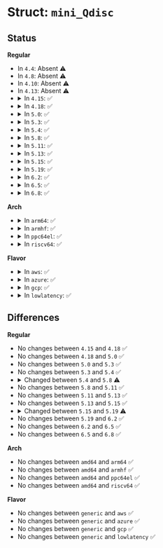 # Struct: <code>mini_Qdisc</code>

## Status
<b>Regular</b>
<ul>
<li>
In <code>4.4</code>: Absent ⚠️
</li>
<li>
In <code>4.8</code>: Absent ⚠️
</li>
<li>
In <code>4.10</code>: Absent ⚠️
</li>
<li>
In <code>4.13</code>: Absent ⚠️
</li>
<li>
<details>
<summary>In <code>4.15</code>: ✅</summary>

```c
struct mini_Qdisc {
    struct tcf_proto *filter_list;
    struct gnet_stats_basic_cpu *cpu_bstats;
    struct gnet_stats_queue *cpu_qstats;
    struct callback_head rcu;
};
```
</details>
</li>
<li>
<details>
<summary>In <code>4.18</code>: ✅</summary>

```c
struct mini_Qdisc {
    struct tcf_proto *filter_list;
    struct gnet_stats_basic_cpu *cpu_bstats;
    struct gnet_stats_queue *cpu_qstats;
    struct callback_head rcu;
};
```
</details>
</li>
<li>
<details>
<summary>In <code>5.0</code>: ✅</summary>

```c
struct mini_Qdisc {
    struct tcf_proto *filter_list;
    struct gnet_stats_basic_cpu *cpu_bstats;
    struct gnet_stats_queue *cpu_qstats;
    struct callback_head rcu;
};
```
</details>
</li>
<li>
<details>
<summary>In <code>5.3</code>: ✅</summary>

```c
struct mini_Qdisc {
    struct tcf_proto *filter_list;
    struct gnet_stats_basic_cpu *cpu_bstats;
    struct gnet_stats_queue *cpu_qstats;
    struct callback_head rcu;
};
```
</details>
</li>
<li>
<details>
<summary>In <code>5.4</code>: ✅</summary>

```c
struct mini_Qdisc {
    struct tcf_proto *filter_list;
    struct gnet_stats_basic_cpu *cpu_bstats;
    struct gnet_stats_queue *cpu_qstats;
    struct callback_head rcu;
};
```
</details>
</li>
<li>
<details>
<summary>In <code>5.8</code>: ✅</summary>

```c
struct mini_Qdisc {
    struct tcf_proto *filter_list;
    struct tcf_block *block;
    struct gnet_stats_basic_cpu *cpu_bstats;
    struct gnet_stats_queue *cpu_qstats;
    struct callback_head rcu;
};
```
</details>
</li>
<li>
<details>
<summary>In <code>5.11</code>: ✅</summary>

```c
struct mini_Qdisc {
    struct tcf_proto *filter_list;
    struct tcf_block *block;
    struct gnet_stats_basic_cpu *cpu_bstats;
    struct gnet_stats_queue *cpu_qstats;
    struct callback_head rcu;
};
```
</details>
</li>
<li>
<details>
<summary>In <code>5.13</code>: ✅</summary>

```c
struct mini_Qdisc {
    struct tcf_proto *filter_list;
    struct tcf_block *block;
    struct gnet_stats_basic_cpu *cpu_bstats;
    struct gnet_stats_queue *cpu_qstats;
    struct callback_head rcu;
};
```
</details>
</li>
<li>
<details>
<summary>In <code>5.15</code>: ✅</summary>

```c
struct mini_Qdisc {
    struct tcf_proto *filter_list;
    struct tcf_block *block;
    struct gnet_stats_basic_cpu *cpu_bstats;
    struct gnet_stats_queue *cpu_qstats;
    struct callback_head rcu;
};
```
</details>
</li>
<li>
<details>
<summary>In <code>5.19</code>: ✅</summary>

```c
struct mini_Qdisc {
    struct tcf_proto *filter_list;
    struct tcf_block *block;
    struct gnet_stats_basic_sync *cpu_bstats;
    struct gnet_stats_queue *cpu_qstats;
    long unsigned int rcu_state;
};
```
</details>
</li>
<li>
<details>
<summary>In <code>6.2</code>: ✅</summary>

```c
struct mini_Qdisc {
    struct tcf_proto *filter_list;
    struct tcf_block *block;
    struct gnet_stats_basic_sync *cpu_bstats;
    struct gnet_stats_queue *cpu_qstats;
    long unsigned int rcu_state;
};
```
</details>
</li>
<li>
<details>
<summary>In <code>6.5</code>: ✅</summary>

```c
struct mini_Qdisc {
    struct tcf_proto *filter_list;
    struct tcf_block *block;
    struct gnet_stats_basic_sync *cpu_bstats;
    struct gnet_stats_queue *cpu_qstats;
    long unsigned int rcu_state;
};
```
</details>
</li>
<li>
<details>
<summary>In <code>6.8</code>: ✅</summary>

```c
struct mini_Qdisc {
    struct tcf_proto *filter_list;
    struct tcf_block *block;
    struct gnet_stats_basic_sync *cpu_bstats;
    struct gnet_stats_queue *cpu_qstats;
    long unsigned int rcu_state;
};
```
</details>
</li>
</ul>
<b>Arch</b>
<ul>
<li>
<details>
<summary>In <code>arm64</code>: ✅</summary>

```c
struct mini_Qdisc {
    struct tcf_proto *filter_list;
    struct gnet_stats_basic_cpu *cpu_bstats;
    struct gnet_stats_queue *cpu_qstats;
    struct callback_head rcu;
};
```
</details>
</li>
<li>
<details>
<summary>In <code>armhf</code>: ✅</summary>

```c
struct mini_Qdisc {
    struct tcf_proto *filter_list;
    struct gnet_stats_basic_cpu *cpu_bstats;
    struct gnet_stats_queue *cpu_qstats;
    struct callback_head rcu;
};
```
</details>
</li>
<li>
<details>
<summary>In <code>ppc64el</code>: ✅</summary>

```c
struct mini_Qdisc {
    struct tcf_proto *filter_list;
    struct gnet_stats_basic_cpu *cpu_bstats;
    struct gnet_stats_queue *cpu_qstats;
    struct callback_head rcu;
};
```
</details>
</li>
<li>
<details>
<summary>In <code>riscv64</code>: ✅</summary>

```c
struct mini_Qdisc {
    struct tcf_proto *filter_list;
    struct gnet_stats_basic_cpu *cpu_bstats;
    struct gnet_stats_queue *cpu_qstats;
    struct callback_head rcu;
};
```
</details>
</li>
</ul>
<b>Flavor</b>
<ul>
<li>
<details>
<summary>In <code>aws</code>: ✅</summary>

```c
struct mini_Qdisc {
    struct tcf_proto *filter_list;
    struct gnet_stats_basic_cpu *cpu_bstats;
    struct gnet_stats_queue *cpu_qstats;
    struct callback_head rcu;
};
```
</details>
</li>
<li>
<details>
<summary>In <code>azure</code>: ✅</summary>

```c
struct mini_Qdisc {
    struct tcf_proto *filter_list;
    struct gnet_stats_basic_cpu *cpu_bstats;
    struct gnet_stats_queue *cpu_qstats;
    struct callback_head rcu;
};
```
</details>
</li>
<li>
<details>
<summary>In <code>gcp</code>: ✅</summary>

```c
struct mini_Qdisc {
    struct tcf_proto *filter_list;
    struct gnet_stats_basic_cpu *cpu_bstats;
    struct gnet_stats_queue *cpu_qstats;
    struct callback_head rcu;
};
```
</details>
</li>
<li>
<details>
<summary>In <code>lowlatency</code>: ✅</summary>

```c
struct mini_Qdisc {
    struct tcf_proto *filter_list;
    struct gnet_stats_basic_cpu *cpu_bstats;
    struct gnet_stats_queue *cpu_qstats;
    struct callback_head rcu;
};
```
</details>
</li>
</ul>

## Differences
<b>Regular</b>
<ul>
<li>
No changes between <code>4.15</code> and <code>4.18</code> ✅
</li>
<li>
No changes between <code>4.18</code> and <code>5.0</code> ✅
</li>
<li>
No changes between <code>5.0</code> and <code>5.3</code> ✅
</li>
<li>
No changes between <code>5.3</code> and <code>5.4</code> ✅
</li>
<li>
<details>
<summary>Changed between <code>5.4</code> and <code>5.8</code> ⚠️</summary>
<ul>
<li>
<b>Field added. </b>
<code>struct tcf_block *block</code>
</li>
</ul>
</details>
</li>
<li>
No changes between <code>5.8</code> and <code>5.11</code> ✅
</li>
<li>
No changes between <code>5.11</code> and <code>5.13</code> ✅
</li>
<li>
No changes between <code>5.13</code> and <code>5.15</code> ✅
</li>
<li>
<details>
<summary>Changed between <code>5.15</code> and <code>5.19</code> ⚠️</summary>
<ul>
<li>
<b>Field added. </b>
<code>long unsigned int rcu_state</code>
</li>
<li>
<b>Field removed. </b>
<code>struct callback_head rcu</code>
</li>
<li>
<b>Field type changed. </b>
<code>struct gnet_stats_basic_cpu *cpu_bstats</code> ➡️ <code>struct gnet_stats_basic_sync *cpu_bstats</code>
</li>
</ul>
</details>
</li>
<li>
No changes between <code>5.19</code> and <code>6.2</code> ✅
</li>
<li>
No changes between <code>6.2</code> and <code>6.5</code> ✅
</li>
<li>
No changes between <code>6.5</code> and <code>6.8</code> ✅
</li>
</ul>
<b>Arch</b>
<ul>
<li>
No changes between <code>amd64</code> and <code>arm64</code> ✅
</li>
<li>
No changes between <code>amd64</code> and <code>armhf</code> ✅
</li>
<li>
No changes between <code>amd64</code> and <code>ppc64el</code> ✅
</li>
<li>
No changes between <code>amd64</code> and <code>riscv64</code> ✅
</li>
</ul>
<b>Flavor</b>
<ul>
<li>
No changes between <code>generic</code> and <code>aws</code> ✅
</li>
<li>
No changes between <code>generic</code> and <code>azure</code> ✅
</li>
<li>
No changes between <code>generic</code> and <code>gcp</code> ✅
</li>
<li>
No changes between <code>generic</code> and <code>lowlatency</code> ✅
</li>
</ul>
